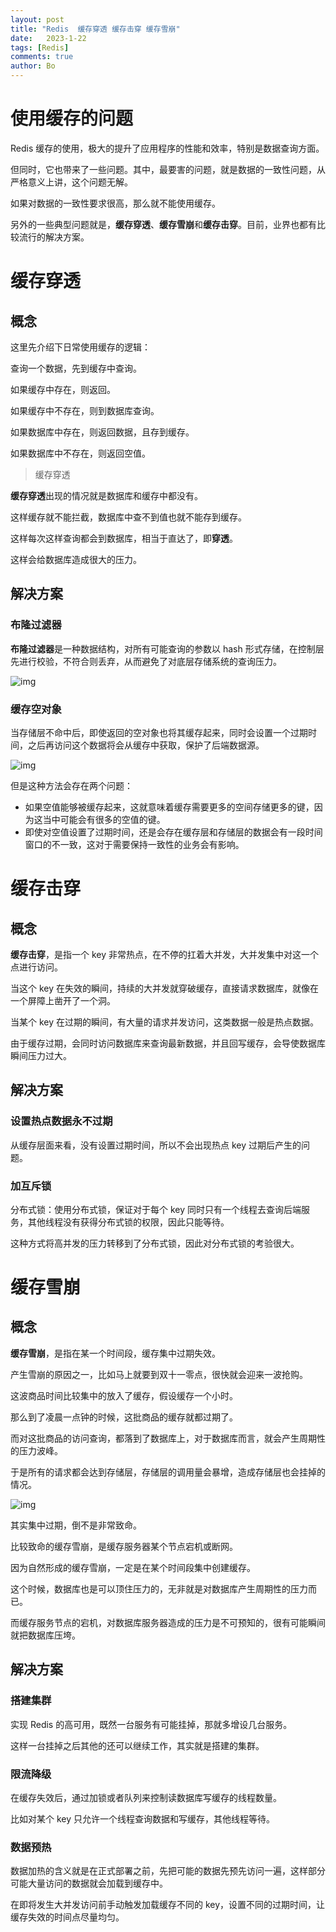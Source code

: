 ```yaml
---
layout: post
title: "Redis  缓存穿透 缓存击穿 缓存雪崩"
date:   2023-1-22
tags: [Redis]
comments: true
author: Bo
---
```


# 使用缓存的问题

Redis 缓存的使用，极大的提升了应用程序的性能和效率，特别是数据查询方面。

但同时，它也带来了一些问题。其中，最要害的问题，就是数据的一致性问题，从严格意义上讲，这个问题无解。

如果对数据的一致性要求很高，那么就不能使用缓存。

另外的一些典型问题就是，**缓存穿透**、**缓存雪崩**和**缓存击穿**。目前，业界也都有比较流行的解决方案。

# 缓存穿透

## 概念

这里先介绍下日常使用缓存的逻辑：

查询一个数据，先到缓存中查询。

如果缓存中存在，则返回。

如果缓存中不存在，则到数据库查询。

如果数据库中存在，则返回数据，且存到缓存。

如果数据库中不存在，则返回空值。

> 缓存穿透

**缓存穿透**出现的情况就是数据库和缓存中都没有。

这样缓存就不能拦截，数据库中查不到值也就不能存到缓存。

这样每次这样查询都会到数据库，相当于直达了，即**穿透**。

这样会给数据库造成很大的压力。

## 解决方案

### 布隆过滤器

**布隆过滤器**是一种数据结构，对所有可能查询的参数以 hash 形式存储，在控制层先进行校验，不符合则丢弃，从而避免了对底层存储系统的查询压力。

![img](https://kuangstudy.oss-cn-beijing.aliyuncs.com/bbs/2022/06/08/kuangstudy25434851-582e-4a35-a4c4-549726bee781.png)

### 缓存空对象

当存储层不命中后，即使返回的空对象也将其缓存起来，同时会设置一个过期时间，之后再访问这个数据将会从缓存中获取，保护了后端数据源。

![img](https://kuangstudy.oss-cn-beijing.aliyuncs.com/bbs/2022/06/08/kuangstudyf40440cc-cdac-47de-96f8-dbc86cec4cff.png)

但是这种方法会存在两个问题：

- 如果空值能够被缓存起来，这就意味着缓存需要更多的空间存储更多的键，因为这当中可能会有很多的空值的键。
- 即使对空值设置了过期时间，还是会存在缓存层和存储层的数据会有一段时间窗口的不一致，这对于需要保持一致性的业务会有影响。

# 缓存击穿

## 概念

**缓存击穿**，是指一个 key 非常热点，在不停的扛着大并发，大并发集中对这一个点进行访问。

当这个 key 在失效的瞬间，持续的大并发就穿破缓存，直接请求数据库，就像在一个屏障上凿开了一个洞。

当某个 key 在过期的瞬间，有大量的请求并发访问，这类数据一般是热点数据。

由于缓存过期，会同时访问数据库来查询最新数据，并且回写缓存，会导使数据库瞬间压力过大。

## 解决方案

### 设置热点数据永不过期

从缓存层面来看，没有设置过期时间，所以不会出现热点 key 过期后产生的问题。

### 加互斥锁

分布式锁：使用分布式锁，保证对于每个 key 同时只有一个线程去查询后端服务，其他线程没有获得分布式锁的权限，因此只能等待。

这种方式将高并发的压力转移到了分布式锁，因此对分布式锁的考验很大。

# 缓存雪崩

## 概念

**缓存雪崩**，是指在某一个时间段，缓存集中过期失效。

产生雪崩的原因之一，比如马上就要到双十一零点，很快就会迎来一波抢购。

这波商品时间比较集中的放入了缓存，假设缓存一个小时。

那么到了凌晨一点钟的时候，这批商品的缓存就都过期了。

而对这批商品的访问查询，都落到了数据库上，对于数据库而言，就会产生周期性的压力波峰。

于是所有的请求都会达到存储层，存储层的调用量会暴增，造成存储层也会挂掉的情况。

![img](https://kuangstudy.oss-cn-beijing.aliyuncs.com/bbs/2022/06/08/kuangstudy58f8e48b-98db-4cda-8c94-a40cd38eebe7.png)

其实集中过期，倒不是非常致命。

比较致命的缓存雪崩，是缓存服务器某个节点宕机或断网。

因为自然形成的缓存雪崩，一定是在某个时间段集中创建缓存。

这个时候，数据库也是可以顶住压力的，无非就是对数据库产生周期性的压力而已。

而缓存服务节点的宕机，对数据库服务器造成的压力是不可预知的，很有可能瞬间就把数据库压垮。

## 解决方案

### 搭建集群

实现 Redis 的高可用，既然一台服务有可能挂掉，那就多增设几台服务。

这样一台挂掉之后其他的还可以继续工作，其实就是搭建的集群。

### 限流降级

在缓存失效后，通过加锁或者队列来控制读数据库写缓存的线程数量。

比如对某个 key 只允许一个线程查询数据和写缓存，其他线程等待。

### 数据预热

数据加热的含义就是在正式部署之前，先把可能的数据先预先访问一遍，这样部分可能大量访问的数据就会加载到缓存中。

在即将发生大并发访问前手动触发加载缓存不同的 key，设置不同的过期时间，让缓存失效的时间点尽量均匀。